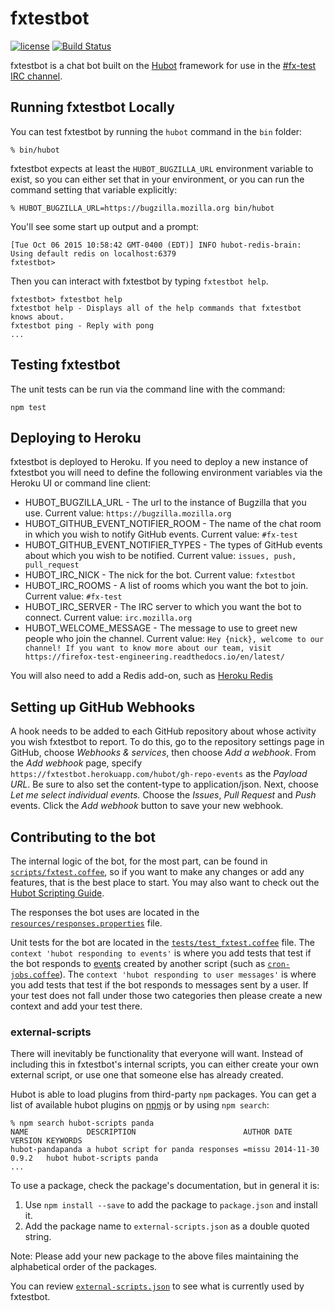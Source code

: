 # fxtestbot

[![license](https://img.shields.io/badge/license-MPL%202.0-blue.svg)](https://github.com/mozilla/fxtestbot/blob/master/LICENSE)
[![Build Status](https://travis-ci.org/mozilla/fxtestbot.svg?branch=master)](https://travis-ci.org/mozilla/fxtestbot)

fxtestbot is a chat bot built on the [Hubot][hubot] framework for use in the [#fx-test IRC channel][irc].

[hubot]: http://hubot.github.com
[irc]: http://chat.mibbit.com/?server=irc.mozilla.org%3A%2B6697&channel=%23fx-test


## Running fxtestbot Locally

You can test fxtestbot by running the `hubot` command in the `bin` folder:

    % bin/hubot

fxtestbot expects at least the `HUBOT_BUGZILLA_URL` environment variable to exist,
so you can either set that in your environment,
or you can run the command setting that variable explicitly:

    % HUBOT_BUGZILLA_URL=https://bugzilla.mozilla.org bin/hubot

You'll see some start up output and a prompt:

    [Tue Oct 06 2015 10:58:42 GMT-0400 (EDT)] INFO hubot-redis-brain: Using default redis on localhost:6379
    fxtestbot>

Then you can interact with fxtestbot by typing `fxtestbot help`.

    fxtestbot> fxtestbot help
    fxtestbot help - Displays all of the help commands that fxtestbot knows about.
    fxtestbot ping - Reply with pong
    ...


## Testing fxtestbot

The unit tests can be run via the command line with the command:
```
npm test
```

## Deploying to Heroku

fxtestbot is deployed to Heroku. If you need to deploy a new instance of fxtestbot you will need to define
the following environment variables via the Heroku UI or command line client:

* HUBOT_BUGZILLA_URL - The url to the instance of Bugzilla that you use.
Current value: `https://bugzilla.mozilla.org`
* HUBOT_GITHUB_EVENT_NOTIFIER_ROOM - The name of the chat room in which you wish to notify GitHub events.
Current value: `#fx-test`
* HUBOT_GITHUB_EVENT_NOTIFIER_TYPES - The types of GitHub events about which you wish to be notified.
Current value: `issues, push, pull_request`
* HUBOT_IRC_NICK - The nick for the bot.
Current value: `fxtestbot`
* HUBOT_IRC_ROOMS - A list of rooms which you want the bot to join.
Current value: `#fx-test`
* HUBOT_IRC_SERVER - The IRC server to which you want the bot to connect.
Current value: `irc.mozilla.org`
* HUBOT_WELCOME_MESSAGE - The message to use to greet new people who join the channel.
Current value: `Hey {nick}, welcome to our channel! If you want to know more about our team, visit https://firefox-test-engineering.readthedocs.io/en/latest/`

You will also need to add a Redis add-on, such as [Heroku Redis][heroku-redis]

[heroku-redis]: [https://elements.heroku.com/addons/heroku-redis]

## Setting up GitHub Webhooks

A hook needs to be added to each GitHub repository about whose activity you wish fxtestbot to report.
To do this, go to the repository settings page in GitHub, choose *Webhooks & services*, then choose *Add a webhook*.
From the *Add webhook* page, specify `https://fxtestbot.herokuapp.com/hubot/gh-repo-events` as the *Payload URL*.
Be sure to also set the content-type to application/json.  Next, choose *Let me select individual events.* Choose the *Issues*, *Pull Request* and *Push* events.
Click the *Add webhook* button to save your new webhook.

## Contributing to the bot

The internal logic of the bot, for the most part, can be found in [`scripts/fxtest.coffee`](scripts/fxtest.coffee), so if you
want to make any changes or add any features, that is the best place to start.
You may also want to check out the [Hubot Scripting Guide][scripting-docs].

[scripting-docs]: https://hubot.github.com/docs/scripting/

The responses the bot uses are located in the [`resources/responses.properties`](resources/responses.properties) file.

Unit tests for the bot are located in the [`tests/test_fxtest.coffee`](tests/test_fxtest.coffee) file.  The ```context 'hubot responding to events'``` is where you add tests that test if the bot responds to [events](https://hubot.github.com/docs/scripting/#events) created by another script (such as [`cron-jobs.coffee`](scripts/cron-jobs.coffee)).  The ```context 'hubot responding to user messages'``` is where you add tests that test if the bot responds to messages sent by a user.  If your test does not fall under those two categories then please create a new context and add your test there.

### external-scripts

There will inevitably be functionality that everyone will want. Instead of
including this in fxtestbot's internal scripts, you can either create your own
external script, or use one that someone else has already created.

Hubot is able to load plugins from third-party `npm` packages. You can get a list of
available hubot plugins on [npmjs](https://www.npmjs.com/) or by using `npm search`:

    % npm search hubot-scripts panda
    NAME             DESCRIPTION                        AUTHOR DATE       VERSION KEYWORDS
    hubot-pandapanda a hubot script for panda responses =missu 2014-11-30 0.9.2   hubot hubot-scripts panda
    ...

To use a package, check the package's documentation, but in general it is:

1. Use `npm install --save` to add the package to `package.json` and install it.
2. Add the package name to `external-scripts.json` as a double quoted string.

Note: Please add your new package to the above files maintaining the alphabetical order of the packages.

You can review [`external-scripts.json`](external-scripts.json) to see what is currently used by fxtestbot.

[npmjs]: https://www.npmjs.com
